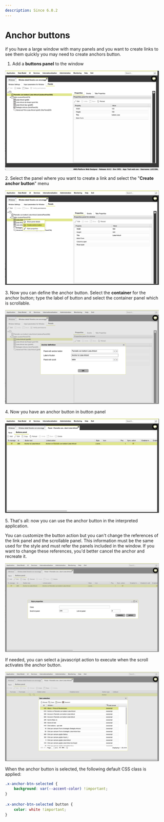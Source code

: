 ```yaml
---
description: Since 6.0.2
---
```


# Anchor buttons

if you have a large window with many panels and you want to create links to see them quickly you may need to create anchors button.

1. Add a **buttons panel** to the window

![](<.gitbook/assets/image (19).png>)

2\. Select the panel where you want to create a link and select the "**Create anchor button**" menu&#x20;

![](<.gitbook/assets/image (11).png>)

3\. Now you can define the anchor button. Select the **container** for the anchor button; type the label of button and select the container panel which is scrollable.&#x20;

![](<.gitbook/assets/image (12).png>)

4\. Now you have an anchor button in button panel&#x20;

![](<.gitbook/assets/image (16).png>)

5\. That's all: now you can use the anchor button in the interpreted application.



You can customize the button action but you can't change the references of the link panel and the scrollable panel. This information must be the same used for the style and must refer the panels included in the window. If you want to change these references, you'd better cancel the anchor and recreate it.

![](<.gitbook/assets/image (13).png>)

If needed, you can select a javascript action to execute when the scroll activates the anchor button.

![](<.gitbook/assets/image (17).png>)

When the anchor button is selected, the following default CSS class is applied:

```css
.x-anchor-btn-selected {
	background: var(--accent-color) !important;
}

.x-anchor-btn-selected button {
	color: white !important;
}
```
